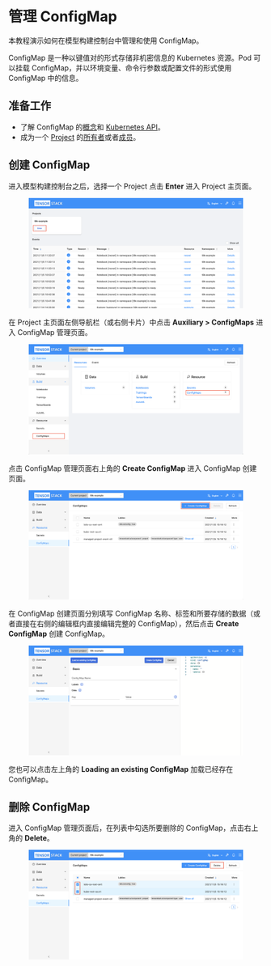 # 管理 ConfigMap

本教程演示如何在模型构建控制台中管理和使用 ConfigMap。

ConfigMap 是一种以键值对的形式存储非机密信息的 Kubernetes 资源。Pod 可以挂载 ConfigMap，并以环境变量、命令行参数或配置文件的形式使用 ConfigMap 中的信息。

## 准备工作

* 了解 ConfigMap 的<a target="_blank" rel="noopener noreferrer" href="https://kubernetes.io/zh/docs/concepts/configuration/configmap/">概念</a>和 <a target="_blank" rel="noopener noreferrer" href="https://kubernetes.io/docs/reference/kubernetes-api/config-and-storage-resources/config-map-v1/">Kubernetes API</a>。
* 成为一个 [Project](../../module/security/index.md#project) 的[所有者](../manage-project/create-and-delete-project.md)或者[成员](../manage-project/project-add-member.md)。

## 创建 ConfigMap

进入模型构建控制台之后，选择一个 Project 点击 **Enter** 进入 Project 主页面。

<figure class="screenshot">
  <img alt="building-console" src="../assets/tasks/manage-auxiliary-resources/building-console.png" class="screenshot"/>
</figure>

在 Project 主页面左侧导航栏（或右侧卡片）中点击 **Auxiliary&nbsp;> ConfigMaps** 进入 ConfigMap 管理页面。

<figure class="screenshot">
  <img alt="project-page-configmap" src="../assets/tasks/manage-auxiliary-resources/project-page-configmap.png" class="screenshot"/>
</figure>

点击 ConfigMap 管理页面右上角的 **Create ConfigMap** 进入 ConfigMap 创建页面。

<figure class="screenshot">
  <img alt="configmap-table" src="../assets/tasks/manage-auxiliary-resources/configmap-table.png" class="screenshot"/>
</figure>

在 ConfigMap 创建页面分别填写 ConfigMap 名称、标签和所要存储的数据（或者直接在右侧的编辑框内直接编辑完整的 ConfigMap），然后点击 **Create ConfigMap** 创建 ConfigMap。

<figure class="screenshot">
  <img alt="create-configmap" src="../assets/tasks/manage-auxiliary-resources/create-configmap.png" class="screenshot"/>
</figure>

您也可以点击左上角的 **Loading an existing ConfigMap** 加载已经存在 ConfigMap。

## 删除 ConfigMap

进入 ConfigMap 管理页面后，在列表中勾选所要删除的 ConfigMap，点击右上角的 **Delete**。

<figure class="screenshot">
  <img alt="delete-configmap" src="../assets/tasks/manage-auxiliary-resources/delete-configmap.png" class="screenshot"/>
</figure>
